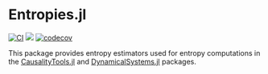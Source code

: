 # Entropies.jl

[![CI](https://github.com/juliadynamics/Entropies.jl/workflows/CI/badge.svg)](https://github.com/JuliaDynamics/Entropies.jl/actions)
[![](https://img.shields.io/badge/docs-dev-blue.svg)](https://juliadynamics.github.io/Entropies.jl/dev/)
[![codecov](https://codecov.io/gh/JuliaDynamics/Entropies.jl/branch/master/graph/badge.svg?token=6XlPGg5nRG)](https://codecov.io/gh/JuliaDynamics/Entropies.jl)

This package provides entropy estimators used for entropy computations in the [CausalityTools.jl](https://github.com/JuliaDynamics/CausalityTools.jl) and [DynamicalSystems.jl](https://github.com/JuliaDynamics/DynamicalSystems.jl) packages.
